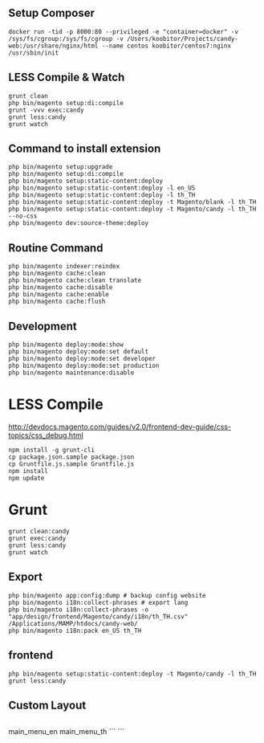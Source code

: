 ## Setup Composer
```
docker run -tid -p 8000:80 --privileged -e "container=docker" -v /sys/fs/cgroup:/sys/fs/cgroup -v /Users/koobitor/Projects/candy-web:/usr/share/nginx/html --name centos koobitor/centos7:nginx /usr/sbin/init
```

## LESS Compile & Watch
```
grunt clean
php bin/magento setup:di:compile
grunt -vvv exec:candy
grunt less:candy
grunt watch
```

## Command to install extension
```
php bin/magento setup:upgrade
php bin/magento setup:di:compile
php bin/magento setup:static-content:deploy
php bin/magento setup:static-content:deploy -l en_US
php bin/magento setup:static-content:deploy -l th_TH
php bin/magento setup:static-content:deploy -t Magento/blank -l th_TH
php bin/magento setup:static-content:deploy -t Magento/candy -l th_TH --no-css
php bin/magento dev:source-theme:deploy
```

## Routine Command
```
php bin/magento indexer:reindex
php bin/magento cache:clean
php bin/magento cache:clean translate
php bin/magento cache:disable
php bin/magento cache:enable
php bin/magento cache:flush
```

## Development
```
php bin/magento deploy:mode:show
php bin/magento deploy:mode:set default
php bin/magento deploy:mode:set developer
php bin/magento deploy:mode:set production
php bin/magento maintenance:disable
```

# LESS Compile
http://devdocs.magento.com/guides/v2.0/frontend-dev-guide/css-topics/css_debug.html
```
npm install -g grunt-cli
cp package.json.sample package.json
cp Gruntfile.js.sample Gruntfile.js
npm install
npm update
```

# Grunt
```
grunt clean:candy
grunt exec:candy
grunt less:candy
grunt watch
```

## Export
```
php bin/magento app:config:dump # backup config website
php bin/magento i18n:collect-phrases # export lang
php bin/magento i18n:collect-phrases -o "app/design/frontend/Magento/candy/i18n/th_TH.csv" /Applications/MAMP/htdocs/candy-web/
php bin/magento i18n:pack en_US th_TH
```

## frontend
```
php bin/magento setup:static-content:deploy -t Magento/candy -l th_TH
grunt less:candy
```

## Custom Layout
```
```
<block class="Magento\Cms\Block\Block" name="main_menu_en">
    <arguments>
            <argument name="block_id" xsi:type="string">main_menu_en</argument>
    </arguments>
</block>
<block class="Magento\Cms\Block\Block" name="main_menu_th">
    <arguments>
            <argument name="block_id" xsi:type="string">main_menu_th</argument>
    </arguments>
</block>

<referenceBlock name="catalog.compare.sidebar" remove="true"/>
<referenceBlock name="view.addto.compare" remove="true" />
<referenceBlock name="view.addto.wishlist" remove="true" />
<referenceBlock name="wishlist_sidebar" remove="true" />
<referenceBlock name="store.menu" remove="true" />
```
```
